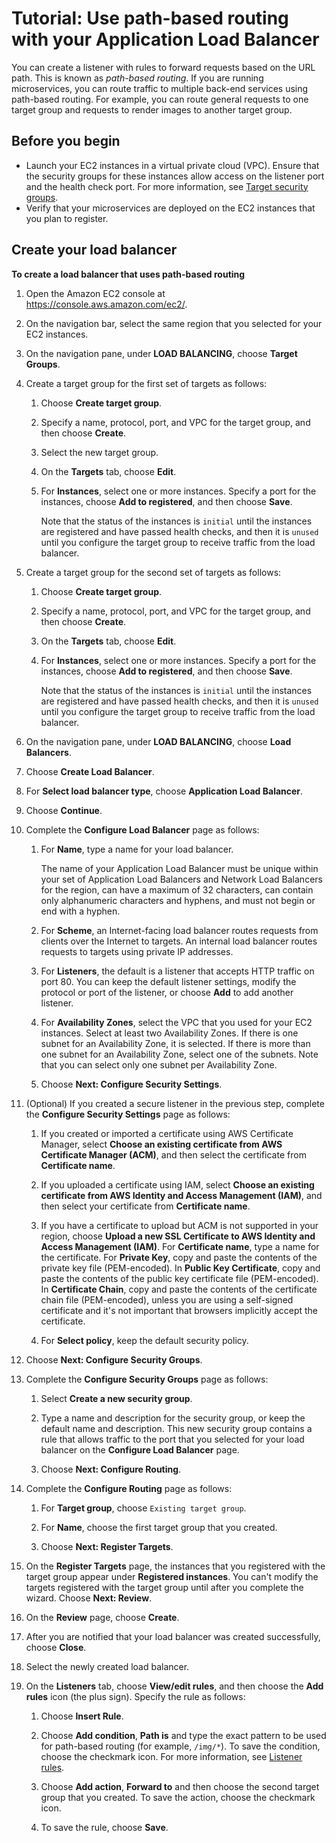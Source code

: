 # Tutorial: Use path\-based routing with your Application Load Balancer<a name="tutorial-load-balancer-routing"></a>

You can create a listener with rules to forward requests based on the URL path\. This is known as *path\-based routing*\. If you are running microservices, you can route traffic to multiple back\-end services using path\-based routing\. For example, you can route general requests to one target group and requests to render images to another target group\.

## Before you begin<a name="routing-prerequisites"></a>
+ Launch your EC2 instances in a virtual private cloud \(VPC\)\. Ensure that the security groups for these instances allow access on the listener port and the health check port\. For more information, see [Target security groups](target-group-register-targets.md#target-security-groups)\.
+ Verify that your microservices are deployed on the EC2 instances that you plan to register\.

## Create your load balancer<a name="routing-create-load-balancer"></a>

**To create a load balancer that uses path\-based routing**

1. Open the Amazon EC2 console at [https://console\.aws\.amazon\.com/ec2/](https://console.aws.amazon.com/ec2/)\.

1. On the navigation bar, select the same region that you selected for your EC2 instances\.

1. On the navigation pane, under **LOAD BALANCING**, choose **Target Groups**\.

1. Create a target group for the first set of targets as follows:

   1. Choose **Create target group**\.

   1. Specify a name, protocol, port, and VPC for the target group, and then choose **Create**\.

   1. Select the new target group\.

   1. On the **Targets** tab, choose **Edit**\.

   1. For **Instances**, select one or more instances\. Specify a port for the instances, choose **Add to registered**, and then choose **Save**\.

      Note that the status of the instances is `initial` until the instances are registered and have passed health checks, and then it is `unused` until you configure the target group to receive traffic from the load balancer\.

1. Create a target group for the second set of targets as follows:

   1. Choose **Create target group**\.

   1. Specify a name, protocol, port, and VPC for the target group, and then choose **Create**\.

   1. On the **Targets** tab, choose **Edit**\.

   1. For **Instances**, select one or more instances\. Specify a port for the instances, choose **Add to registered**, and then choose **Save**\.

      Note that the status of the instances is `initial` until the instances are registered and have passed health checks, and then it is `unused` until you configure the target group to receive traffic from the load balancer\.

1. On the navigation pane, under **LOAD BALANCING**, choose **Load Balancers**\.

1. Choose **Create Load Balancer**\.

1. For **Select load balancer type**, choose **Application Load Balancer**\.

1. Choose **Continue**\.

1. Complete the **Configure Load Balancer** page as follows:

   1. For **Name**, type a name for your load balancer\.

      The name of your Application Load Balancer must be unique within your set of Application Load Balancers and Network Load Balancers for the region, can have a maximum of 32 characters, can contain only alphanumeric characters and hyphens, and must not begin or end with a hyphen\.

   1. For **Scheme**, an Internet\-facing load balancer routes requests from clients over the Internet to targets\. An internal load balancer routes requests to targets using private IP addresses\.

   1. For **Listeners**, the default is a listener that accepts HTTP traffic on port 80\. You can keep the default listener settings, modify the protocol or port of the listener, or choose **Add** to add another listener\.

   1. For **Availability Zones**, select the VPC that you used for your EC2 instances\. Select at least two Availability Zones\. If there is one subnet for an Availability Zone, it is selected\. If there is more than one subnet for an Availability Zone, select one of the subnets\. Note that you can select only one subnet per Availability Zone\.

   1. Choose **Next: Configure Security Settings**\.

1. \(Optional\) If you created a secure listener in the previous step, complete the **Configure Security Settings** page as follows:

   1. If you created or imported a certificate using AWS Certificate Manager, select **Choose an existing certificate from AWS Certificate Manager \(ACM\)**, and then select the certificate from **Certificate name**\.

   1. If you uploaded a certificate using IAM, select **Choose an existing certificate from AWS Identity and Access Management \(IAM\)**, and then select your certificate from **Certificate name**\.

   1. If you have a certificate to upload but ACM is not supported in your region, choose **Upload a new SSL Certificate to AWS Identity and Access Management \(IAM\)**\. For **Certificate name**, type a name for the certificate\. For **Private Key**, copy and paste the contents of the private key file \(PEM\-encoded\)\. In **Public Key Certificate**, copy and paste the contents of the public key certificate file \(PEM\-encoded\)\. In **Certificate Chain**, copy and paste the contents of the certificate chain file \(PEM\-encoded\), unless you are using a self\-signed certificate and it's not important that browsers implicitly accept the certificate\.

   1. For **Select policy**, keep the default security policy\.

1. Choose **Next: Configure Security Groups**\.

1. Complete the **Configure Security Groups** page as follows:

   1. Select **Create a new security group**\.

   1. Type a name and description for the security group, or keep the default name and description\. This new security group contains a rule that allows traffic to the port that you selected for your load balancer on the **Configure Load Balancer** page\.

   1. Choose **Next: Configure Routing**\.

1. Complete the **Configure Routing** page as follows:

   1. For **Target group**, choose `Existing target group`\.

   1. For **Name**, choose the first target group that you created\.

   1. Choose **Next: Register Targets**\.

1. On the **Register Targets** page, the instances that you registered with the target group appear under **Registered instances**\. You can't modify the targets registered with the target group until after you complete the wizard\. Choose **Next: Review**\.

1. On the **Review** page, choose **Create**\.

1. After you are notified that your load balancer was created successfully, choose **Close**\.

1. Select the newly created load balancer\.

1. On the **Listeners** tab, choose **View/edit rules**, and then choose the **Add rules** icon \(the plus sign\)\. Specify the rule as follows:

   1. Choose **Insert Rule**\.

   1. Choose **Add condition**, **Path is** and type the exact pattern to be used for path\-based routing \(for example, `/img/*`\)\. To save the condition, choose the checkmark icon\. For more information, see [Listener rules](load-balancer-listeners.md#listener-rules)\.

   1. Choose **Add action**, **Forward to** and then choose the second target group that you created\. To save the action, choose the checkmark icon\.

   1. To save the rule, choose **Save**\.